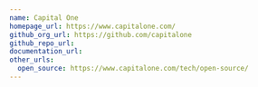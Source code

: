 ```yaml
---
name: Capital One
homepage_url: https://www.capitalone.com/
github_org_url: https://github.com/capitalone
github_repo_url:
documentation_url:
other_urls:
  open_source: https://www.capitalone.com/tech/open-source/
---
```

